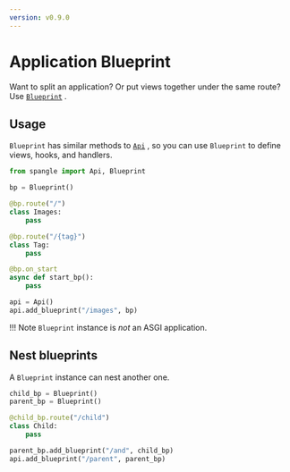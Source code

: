 ```yaml
---
version: v0.9.0
---
```


# Application Blueprint

Want to split an application? Or put views together under the same route? Use [`Blueprint`](../api/blueprint-py.md#Blueprint) .

## Usage

`Blueprint` has similar methods to [`Api`](../api/api-py.md#Api) , so you can use `Blueprint` to define views, hooks, and handlers.

```python
from spangle import Api, Blueprint

bp = Blueprint()

@bp.route("/")
class Images:
    pass

@bp.route("/{tag}")
class Tag:
    pass

@bp.on_start
async def start_bp():
    pass

api = Api()
api.add_blueprint("/images", bp)

```

!!! Note
`Blueprint` instance is _not_ an ASGI application.

## Nest blueprints

A `Blueprint` instance can nest another one.

```python
child_bp = Blueprint()
parent_bp = Blueprint()

@child_bp.route("/child")
class Child:
    pass

parent_bp.add_blueprint("/and", child_bp)
api.add_blueprint("/parent", parent_bp)

```
